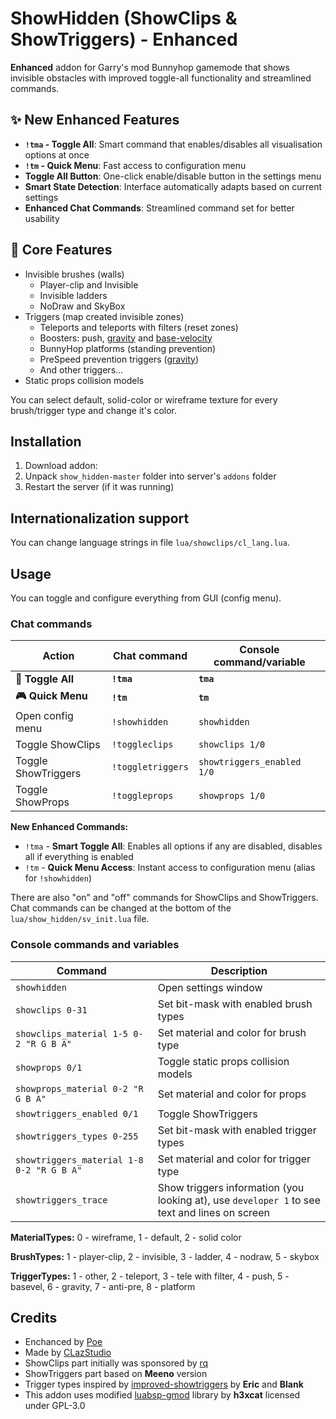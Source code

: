 # ShowHidden (ShowClips & ShowTriggers) - Enhanced

**Enhanced** addon for Garry's mod Bunnyhop gamemode that shows invisible obstacles with improved toggle-all functionality and streamlined commands.

## ✨ New Enhanced Features

* **`!tma` - Toggle All**: Smart command that enables/disables all visualisation options at once
* **`!tm` - Quick Menu**: Fast access to configuration menu  
* **Toggle All Button**: One-click enable/disable button in the settings menu
* **Smart State Detection**: Interface automatically adapts based on current settings
* **Enhanced Chat Commands**: Streamlined command set for better usability

## 🎯 Core Features

* Invisible brushes (walls)
  * Player-clip and Invisible
  * Invisible ladders
  * NoDraw and SkyBox
* Triggers (map created invisible zones)
  * Teleports and teleports with filters (reset zones)
  * Boosters: push, [gravity](https://gamebanana.com/prefabs/6677) and [base-velocity](https://gamebanana.com/prefabs/7118)
  * BunnyHop platforms (standing prevention)
  * PreSpeed prevention triggers ([gravity](https://gamebanana.com/prefabs/6760))
  * And other triggers...
* Static props collision models

You can select default, solid-color or wireframe texture for every brush/trigger type and change it's color.



## Installation

1. Download addon:
1. Unpack `show_hidden-master` folder into server's `addons` folder
2. Restart the server (if it was running)


## Internationalization support

You can change language strings in file `lua/showclips/cl_lang.lua`.


## Usage

You can toggle and configure everything from GUI (config menu).


### Chat commands

| Action              | Chat command      | Console command/variable   |
| ------------------- | ----------------- | -------------------------- |
| **🚀 Toggle All**   | **`!tma`**        | **`tma`**                  |
| **🎮 Quick Menu**   | **`!tm`**         | **`tm`**                   |
| Open config menu    | `!showhidden`     | `showhidden`               |
| Toggle ShowClips    | `!toggleclips`    | `showclips 1/0`            |
| Toggle ShowTriggers | `!toggletriggers` | `showtriggers_enabled 1/0` |
| Toggle ShowProps    | `!toggleprops`    | `showprops 1/0`            |

**New Enhanced Commands:**
- `!tma` - **Smart Toggle All**: Enables all options if any are disabled, disables all if everything is enabled
- `!tm` - **Quick Menu Access**: Instant access to configuration menu (alias for `!showhidden`)

There are also "on" and "off" commands for ShowClips and ShowTriggers.
Chat commands can be changed at the bottom of the `lua/show_hidden/sv_init.lua` file.


### Console commands and variables

| Command | Description |
| ------- | ----------- |
| `showhidden` | Open settings window |
| `showclips 0-31` | Set bit-mask with enabled brush types |
| `showclips_material 1-5 0-2 "R G B A"` | Set material and color for brush type |
| `showprops 0/1` | Toggle static props collision models |
| `showprops_material 0-2 "R G B A"` | Set material and color for props |
| `showtriggers_enabled 0/1` | Toggle ShowTriggers |
| `showtriggers_types 0-255` | Set bit-mask with enabled trigger types |
| `showtriggers_material 1-8 0-2 "R G B A"` | Set material and color for trigger type |
| `showtriggers_trace` | Show triggers information (you looking at), use `developer 1` to see text and lines on screen |

**MaterialTypes:** 0 - wireframe, 1 - default, 2 - solid color

**BrushTypes:** 1 - player-clip, 2 - invisible, 3 - ladder, 4 - nodraw, 5 - skybox

**TriggerTypes:** 1 - other, 2 - teleport, 3 - tele with filter, 4 - push, 5 - basevel, 6 - gravity, 7 - anti-pre, 8 - platform



## Credits
* Enchanced by [Poe](https://steamcommunity.com/id/dowjones123/) 
* Made by [CLazStudio](https://steamcommunity.com/id/CLazStudio/) 
* ShowClips part initially was sponsored by [rq](https://steamcommunity.com/id/relrq/)
* ShowTriggers part based on __Meeno__ version
* Trigger types inspired by [improved-showtriggers](https://github.com/blankbhop/improved-showtriggers) by __Eric__ and __Blank__
* This addon uses modified [luabsp-gmod](https://github.com/unktower/gmod-luabsp) library by __h3xcat__ licensed under GPL-3.0
